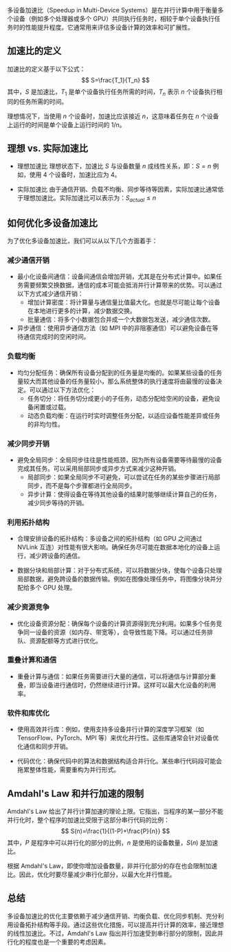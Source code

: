 多设备加速比（Speedup in Multi-Device Systems）是在并行计算中用于衡量多个设备（例如多个处理器或多个 GPU）共同执行任务时，相较于单个设备执行任务时的性能提升程度。它通常用来评估多设备计算的效率和可扩展性。

## 加速比的定义
加速比的定义基于以下公式：
$$ S=\frac{T_1}{T_n} $$
其中，$S$ 是加速比，$T_1$ 是单个设备执行任务所需的时间，$T_n$ 表示 $n$ 个设备执行相同的任务所需的时间。

理想情况下，当使用 $n$ 个设备时，加速比应该接近 $n$，这意味着任务在 $n$ 个设备上运行的时间是单个设备上运行时间的 $1/n$。

## 理想 vs. 实际加速比
- 理想加速比
  理想状态下，加速比 $S$ 与设备数量 $n$ 成线性关系，即：$S=n$
  例如，使用 4 个设备时，加速比应为 4。

- 实际加速比
  由于通信开销、负载不均衡、同步等待等因素，实际加速比通常低于理想加速比。实际加速比可以表示为：$S_{actual}\leq n$

## 如何优化多设备加速比
为了优化多设备加速比，我们可以从以下几个方面着手：

### 减少通信开销
- 最小化设备间通信：设备间通信会增加开销，尤其是在分布式计算中。如果任务需要频繁交换数据，通信的成本可能会抵消并行计算带来的优势。可以通过以下方式减少通信开销：
    - 增加计算密度：将计算量与通信量比值最大化。也就是尽可能让每个设备在本地进行更多的计算，减少数据交换。
    - 批量通信：将多个小数据包合并成一个大数据包发送，减少通信次数。
- 异步通信：使用异步通信方法（如 MPI 中的非阻塞通信）可以避免设备在等待通信完成时的空闲时间。

### 负载均衡
- 均匀分配任务：确保所有设备分配到的任务量是均衡的。如果某些设备的任务量较大而其他设备的任务量较小，那么系统整体的执行速度将由最慢的设备决定。可以通过以下方法优化：
    - 任务切分：将任务切分成更小的子任务，动态分配给空闲的设备，避免设备闲置或过载。
    - 动态负载均衡：在运行时实时调整任务分配，以适应设备性能差异或任务的非均匀性。

### 减少同步开销
- 避免全局同步：全局同步往往是性能瓶颈，因为所有设备需要等待最慢的设备完成其任务。可以采用局部同步或异步方式来减少这种开销。
    - 局部同步：如果全局同步不可避免，可以尝试在任务的某些步骤进行局部同步，而不是每个步骤都进行全局同步。
    - 异步计算：使得设备在等待其他设备的结果时能够继续计算自己的任务，减少同步等待的开销。

### 利用拓扑结构
- 合理安排设备的拓扑结构：多设备之间的拓扑结构（如 GPU 之间通过 NVLink 互连）对性能有很大影响。确保任务尽可能在数据本地化的设备上运行，减少跨设备的通信。

- 数据分块和局部计算：对于分布式系统，可以将数据分块，使每个设备只处理局部数据，避免跨设备的数据传输。例如在图像处理任务中，将图像分块并分配给多个 GPU 处理。

### 减少资源竞争
- 优化设备资源分配：确保每个设备的计算资源得到充分利用。如果多个任务竞争同一设备的资源（如内存、带宽等），会导致性能下降。可以通过任务排队、资源配额等方式进行优化。

### 重叠计算和通信
- 重叠计算与通信：如果任务需要进行大量的通信，可以将通信与计算部分重叠，即当设备进行通信时，仍然继续进行计算。这样可以最大化设备的利用率。

### 软件和库优化
- 使用高效并行库：例如，使用支持多设备并行计算的深度学习框架（如 TensorFlow、PyTorch、MPI 等）来优化并行性。这些库通常会针对设备优化通信和同步开销。

- 代码优化：确保代码中的算法和数据结构适合并行化。某些串行代码段可能会拖累整体性能，需要重构为并行形式。

## Amdahl's Law 和并行加速的限制
Amdahl's Law 给出了并行计算加速的理论上限。它指出，当程序的某一部分不能并行化时，整个程序的加速比受限于这部分串行代码的比例：
$$ S(n)=\frac{1}{(1-P)+\frac{P}{n}} $$
其中，$P$ 是程序中可以并行化的部分的比例，$n$ 是使用的设备数量，$S(n)$ 是加速比。

根据 Amdahl's Law，即使你增加设备数量，非并行化部分的存在也会限制加速比。因此，优化时要尽量减少串行化部分，以最大化并行性能。

## 总结
多设备加速比的优化主要依赖于减少通信开销、均衡负载、优化同步机制、充分利用设备拓扑结构等手段。通过这些优化措施，可以提高并行计算的效率，接近理想的线性加速比。不过，Amdahl's Law 指出并行加速受到串行部分的限制，因此并行化的程度也是一个重要的考虑因素。

